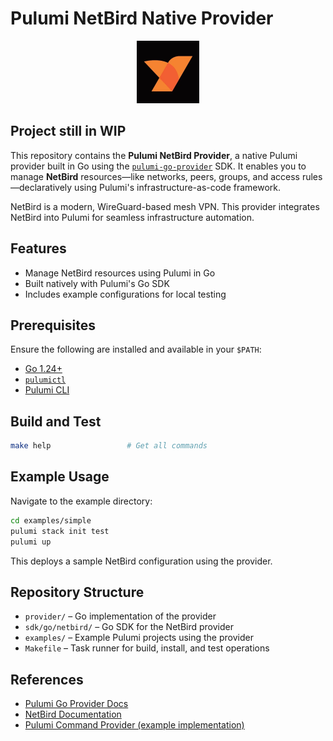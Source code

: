 # Pulumi NetBird Native Provider

<p align="center">
    <a href="https://github.com/mbrav/pulumi-netbird" target="_blank" rel="noopener noreferrer">
        <img width="100" src="./assets/logo.webp" title="pulumi-netbird"">
    </a>
</p>

## Project still in WIP

This repository contains the **Pulumi NetBird Provider**, a native Pulumi provider built in Go using the [`pulumi-go-provider`](https://github.com/pulumi/pulumi-go-provider) SDK. It enables you to manage **NetBird** resources—like networks, peers, groups, and access rules—declaratively using Pulumi's infrastructure-as-code framework.

NetBird is a modern, WireGuard-based mesh VPN. This provider integrates NetBird into Pulumi for seamless infrastructure automation.

## Features

* Manage NetBird resources using Pulumi in Go
* Built natively with Pulumi's Go SDK
* Includes example configurations for local testing

## Prerequisites

Ensure the following are installed and available in your `$PATH`:

* [Go 1.24+](https://go.dev/dl/)
* [`pulumictl`](https://github.com/pulumi/pulumictl#installation)
* [Pulumi CLI](https://www.pulumi.com/docs/get-started/install/)

## Build and Test

```bash
make help                 # Get all commands
```

## Example Usage

Navigate to the example directory:

```bash
cd examples/simple
pulumi stack init test
pulumi up
```

This deploys a sample NetBird configuration using the provider.

## Repository Structure

* `provider/` – Go implementation of the provider
* `sdk/go/netbird/` – Go SDK for the NetBird provider
* `examples/` – Example Pulumi projects using the provider
* `Makefile` – Task runner for build, install, and test operations

## References

* [Pulumi Go Provider Docs](https://github.com/pulumi/pulumi-go-provider)
* [NetBird Documentation](https://docs.netbird.io/)
* [Pulumi Command Provider (example implementation)](https://github.com/pulumi/pulumi-command)
